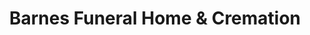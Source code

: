 ---
title: "Barnes Funeral Home & Cremation"
url: /clayton/barnes-funeral-home-und-cremation/
shop: Bestattungen
---